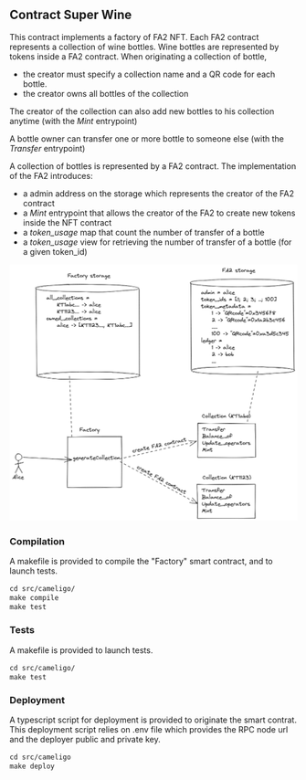 ## Contract Super Wine

This contract implements a factory of FA2 NFT. Each FA2 contract represents a collection of wine bottles. Wine bottles are represented by tokens inside a FA2 contract.
When originating a collection of bottle, 
- the creator must specify a collection name and a QR code for each bottle.
- the creator owns all bottles of the collection

The creator of the collection can also add new bottles to his collection anytime (with the *Mint* entrypoint)

A bottle owner can transfer one or more bottle to someone else (with the *Transfer* entrypoint)


A collection of bottles is represented by a FA2 contract. The implementation of the FA2 introduces:
- a admin address on the storage which represents the creator of the FA2 contract 
- a *Mint* entrypoint that allows the creator of the FA2 to create new tokens inside the NFT contract
- a *token_usage* map that count the number of transfer of a bottle
- a *token_usage* view for retrieving the number of transfer of a bottle (for a given token_id) 

![](wine_factory.png)

### Compilation

A makefile is provided to compile the "Factory" smart contract, and to launch tests.
```
cd src/cameligo/
make compile
make test
```

### Tests

A makefile is provided to launch tests.
```
cd src/cameligo/
make test
```

### Deployment

A typescript script for deployment is provided to originate the smart contrat. This deployment script relies on .env file which provides the RPC node url and the deployer public and private key.

```
cd src/cameligo
make deploy
```
